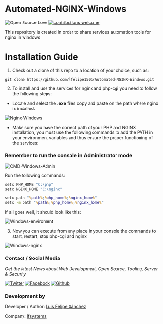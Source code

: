 # Automated-NGINX-Windows

![Open Source Love](https://badges.frapsoft.com/os/v1/open-source.svg?v=103)
[![contributions welcome](https://img.shields.io/badge/contributions-welcome-brightgreen.svg?style=flat)](https://github.com/lfelipe1501/Automated-NGINX-Windows/issues)

This repository is created in order to share services automation tools for nginx in windows

# Installation Guide

1. Check out a clone of this repo to a location of your choice, such as:

 `git clone https://github.com/lfelipe1501/Automated-NGINX-Windows.git`

2. To install and use the services for nginx and php-cgi you need to follow the following steps:


- Locate and select the **.exe** files copy and paste on the path where nginx is installed.

![Nginx-Windows](https://lh6.googleusercontent.com/6vIa4e4h6DxErBZG_zBo8eV57ho_rU6YJ55FaxoIZ8B84sjmv0o4OEIwePPHwiEYx1o-xEyKAwCFwQ=w1575-h951-rw)

- Make sure you have the correct path of your PHP and NGINX installation, you must use the following commands to add the PATH in your environment variables and thus ensure the proper functioning of the services:

### Remember to run the console in Administrator mode

![CMD-Windows-Admin](https://lh6.googleusercontent.com/7AuAwcFzKS2kqp2GhkX8Bmvjj1HNswxZTC5WoaV69UxBZCbUTrQvbajXIk0_He9sBmrorIe9_HOg8Q=w1575-h951)

Run the following commands:
```bat
setx PHP_HOME "C:\php"
setx NGINX_HOME "C:\nginx"

setx path "%path%;%php_home%;%nginx_home%"
setx -m path "%path%;%php_home%;%nginx_home%"
```
If all goes well, it should look like this:

![Windows-enviroment](https://lh6.googleusercontent.com/lZrPLjZ_o1xaF7TShB8D-D9Px846FhT5VuUpQhjaPN8Vw581yfe0STdindHYUEcQNjnjeQv9xrOIQw=w1575-h951-rw)

3. Now you can execute from any place in your console the commands to start, restart, stop php-cgi and nginx

![Windows-nginx](https://lh6.googleusercontent.com/Jjv4mvo2V5KRB01TQN2VYegX9lipx59EAko0TN4NFG_ZgyipHo8MtJSXRNIQpZDM271DArhDGKSLig=w1575-h951-rw)

### Contact / Social Media

*Get the latest News about Web Development, Open Source, Tooling, Server & Security*

[![Twitter](https://github.frapsoft.com/social/twitter.png)](https://twitter.com/lfelipe1501)
[![Facebook](https://github.frapsoft.com/social/facebook.png)](https://www.facebook.com/lfelipe1501)
[![Github](https://github.frapsoft.com/social/github.png)](https://github.com/lfelipe1501)

### Development by

Developer / Author: [Luis Felipe Sánchez](https://github.com/lfelipe1501)

Company: [lfsystems](https://www.lfsystems.com.co)
